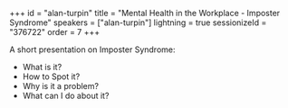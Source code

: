 +++
id = "alan-turpin"
title = "Mental Health in the Workplace - Imposter Syndrome"
speakers = ["alan-turpin"]
lightning = true
sessionizeId = "376722"
order = 7
+++

A short presentation on Imposter Syndrome:
- What is it?
- How to Spot it?
- Why is it a problem?
- What can I do about it?
